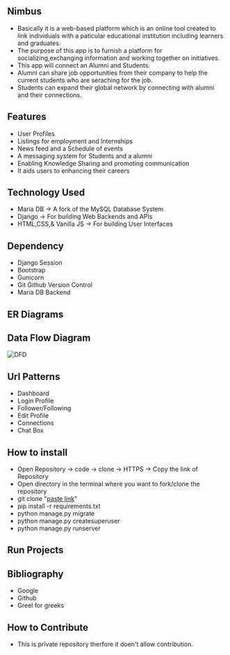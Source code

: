 ## Nimbus 
* Basically it is a web-based platform which is an online tool created to link individuals with a paticular educational institution including learners and graduates.
* The purpose of this app is to furnish a platform for socializing,exchanging information and working together on initiatives.
* This app will connect an Alumni and Students.
* Alumni can share job opportunities from their company to help the current students who are seraching for the job.
* Students can expand their global network by connecting with alumni and their connections.
## Features 
* User Profiles
* Listings for employment and Internships
* News feed and a Schedule of events
* A messaging system for Students and a alumni 
* Enabling Knowledge Sharing and promoting communication
* It aids users to enhancing their careers
## Technology Used
* Maria DB -> A fork of the MySQL Database System
* Django -> For building Web Backends and APIs
* HTML,CSS,& Vanilla JS -> For building User Interfaces 
## Dependency
* Django Session
* Bootstrap
* Gunicorn
* Git Github Version Control
* Maria DB Backend
## ER Diagrams 

## Data Flow Diagram
![DFD](https://user-images.githubusercontent.com/122177943/226121229-61d0ce8e-30fb-4d54-99ae-9af6c00b1529.png)
## Url Patterns
* Dashboard
* Login Profile
* Follower/Following
* Edit Profile
* Connections
* Chat Box
## How to install

* Open Repository -> code -> clone -> HTTPS -> Copy the link of Repository
* Open directory in the terminal where you want to fork/clone the repository
* git clone "[paste link](https://github.com/ShubhChaturvedi/Nimbus.git)"
* pip install -r requirements.txt
* python manage.py migrate
* python manage.py createsuperuser
* python manage.py runserver

## Run Projects



## Bibliography
* Google
* Github
* Greel for greeks
## How to Contribute
* This is private repository therfore it doen't allow contribution.
